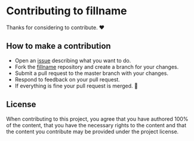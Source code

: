 # Contributing to fillname

Thanks for considering to contribute. ❤️

## How to make a contribution

* Open an [issue](https://fillname.org/issues/new) describing what you
  want to do.
* Fork the [fillname](https://fillname.org/) repository and
  create a branch for your changes.
* Submit a pull request to the master branch with your changes.
* Respond to feedback on your pull request.
* If everything is fine your pull request is merged. 🥳

## License

When contributing to this project, you agree that you have authored 100% of the
content, that you have the necessary rights to the content and that the content
you contribute may be provided under the project license.
